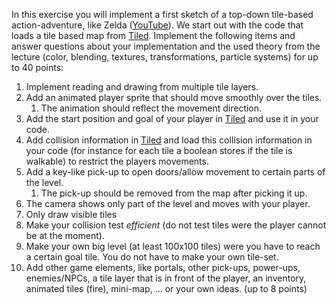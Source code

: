 In this exercise you will implement a first sketch of a top-down tile-based action-adventure, like Zelda ([YouTube](https://www.youtube.com/watch?v=Z6hjG6MCcZ8)). We start out with the code that loads a tile based map from [Tiled](https://www.mapeditor.org/).
Implement the following items and answer questions about your implementation and the used theory from the lecture (color, blending, textures, transformations, particle systems) for up to 40 points:
1. Implement reading and drawing from multiple tile layers.
1. Add an animated player sprite that should move smoothly over the tiles.
   1. The animation should reflect the movement direction.
1. Add the start position and goal of your player in [Tiled](https://www.mapeditor.org/) and use it in your code.
1. Add collision information in [Tiled](https://www.mapeditor.org/) and load this collision information in your code (for instance for each tile a boolean stores if the tile is walkable) to restrict the players movements.
1. Add a key-like pick-up to open doors/allow movement to certain parts of the level.
   1. The pick-up should be removed from the map after picking it up.
1. The camera shows only part of the level and moves with your player.
1. Only draw visible tiles
1. Make your collision test *efficient* (do not test tiles were the player cannot be at the moment).
1. Make your own big level (at least 100x100 tiles) were you have to reach a certain goal tile. You do not have to make your own tile-set.
1. Add other game elements, like portals, other pick-ups, power-ups, enemies/NPCs, a tile layer that is in front of the player, an inventory, animated tiles (fire), mini-map, ... or your own ideas. (up to 8 points)